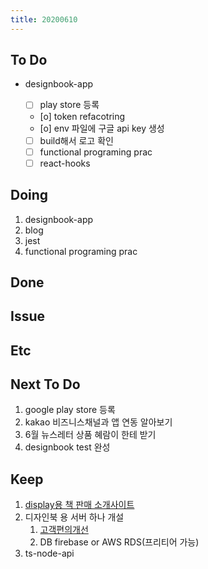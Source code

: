 ```yaml
---
title: 20200610
---
```


## To Do

- designbook-app

  - [ ] play store 등록
  - [o] token refacotring
  - [o] env 파일에 구글 api key 생성
  - [ ] build해서 로고 확인
  - [ ] functional programing prac
  - [ ] react-hooks

## Doing

1. designbook-app
2. blog
3. jest
4. functional programing prac

## Done

## Issue

## Etc

## Next To Do

1. google play store 등록
2. kakao 비즈니스채널과 앱 연동 알아보기
3. 6월 뉴스레터 상품 혜람이 한테 받기
4. designbook test 완성

## Keep

1. [display용 책 판매 소개사이트](https://www.notion.so/664d830ecbd64cfd92ec8d22efa725fa)
2. 디자인북 용 서버 하나 개설
   1. [ 고객편의개선 ](https://www.notion.so/ec91e42cfe2a40da8c1f01f5d3c83c4a)
   2. DB firebase or AWS RDS(프리티어 가능)
3. ts-node-api
